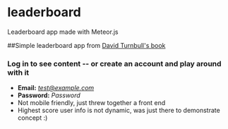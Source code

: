 # leaderboard
Leaderboard app made with Meteor.js

##Simple leaderboard app from [David Turnbull's book](http://meteortips.com/ "David Turnbull's book")

### Log in to see content -- or create an account and play around with it
  * **Email:** *test@example.com*  
  * **Password:** *Password* 
  * Not mobile friendly, just threw together a front end 
  * Highest score user info is not dynamic, was just there to demonstrate concept :)

